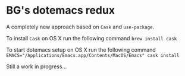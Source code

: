 BG's dotemacs redux
===================

A completely new approach based on `Cask` and `use-package`.

To install `Cask` on OS X run the following command `brew install cask`

To start dotemacs setup on OS X run the following command `EMACS="/Applications/Emacs.app/Contents/MacOS/Emacs" cask install`

Still a work in progress...

